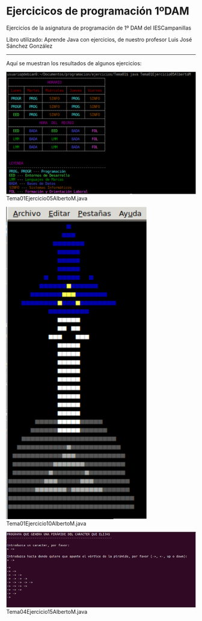 # Ejercicicos de programación 1ºDAM
Ejercicios de la asignatura de programación de 1º DAM del IESCampanillas

Libro utilizado: Aprende Java con ejercicios, de nuestro profesor Luis José Sánchez González
 
 ---
 
 Aquí se muestran los resultados de algunos ejercicios:
 
 ![Tema01Ejercicio05AlbertoM](https://github.com/albertomorenogonzalez/ejercicios_de_programacion/blob/main/images/Tema01Ejercicio05AlbertoM.PNG)  
 Tema01Ejercicio05AlbertoM.java    
 
 
 ![Tema01Ejercicio10AlbertoM](https://github.com/albertomorenogonzalez/ejercicios_de_programacion/blob/main/images/Tema01Ejercicio10AlbertoM.png)  
 Tema01Ejercicio10AlbertoM.java    
 
 
  ![Tema04Ejercicio15AlbertoM](https://github.com/albertomorenogonzalez/ejercicios_de_programacion/blob/main/images/Tema04Ejercicio15AlbertoM.PNG)  
 Tema04Ejercicio15AlbertoM.java
